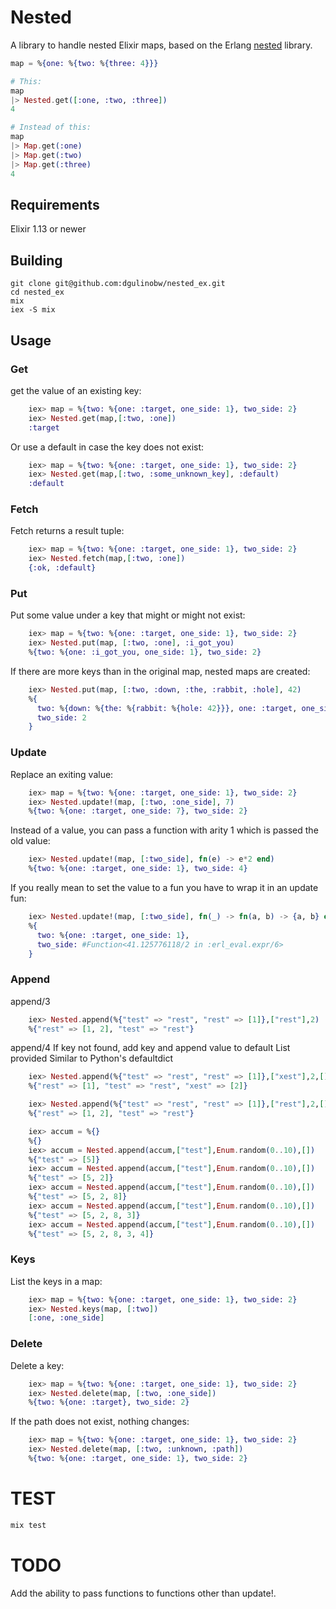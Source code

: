 # Nested

A library to handle nested Elixir maps, based on the Erlang [nested](https://github.com/odo/nested) library.

```elixir
map = %{one: %{two: %{three: 4}}}

# This:
map
|> Nested.get([:one, :two, :three])
4

# Instead of this:
map
|> Map.get(:one)
|> Map.get(:two)
|> Map.get(:three)
4
```

## Requirements
Elixir 1.13 or newer

## Building

```
git clone git@github.com:dgulinobw/nested_ex.git
cd nested_ex
mix
iex -S mix
```

## Usage

### Get

get the value of an existing key:
```elixir
    iex> map = %{two: %{one: :target, one_side: 1}, two_side: 2}
    iex> Nested.get(map,[:two, :one])
    :target
```

Or use a default in case the key does not exist:

```elixir
    iex> map = %{two: %{one: :target, one_side: 1}, two_side: 2}
    iex> Nested.get(map,[:two, :some_unknown_key], :default)
    :default
```

### Fetch

Fetch returns a result tuple:

```elixir
    iex> map = %{two: %{one: :target, one_side: 1}, two_side: 2}
    iex> Nested.fetch(map,[:two, :one])
    {:ok, :default}
```

### Put
Put some value under a key that might or might not exist:

```elixir
    iex> map = %{two: %{one: :target, one_side: 1}, two_side: 2}
    iex> Nested.put(map, [:two, :one], :i_got_you)
    %{two: %{one: :i_got_you, one_side: 1}, two_side: 2}
```

If there are more keys than in the original map, nested maps are created:

```elixir
    iex> Nested.put(map, [:two, :down, :the, :rabbit, :hole], 42)
    %{
      two: %{down: %{the: %{rabbit: %{hole: 42}}}, one: :target, one_side: 1},
      two_side: 2
    }
```

### Update

Replace an exiting value:

```elixir
    iex> map = %{two: %{one: :target, one_side: 1}, two_side: 2}
    iex> Nested.update!(map, [:two, :one_side], 7)
    %{two: %{one: :target, one_side: 7}, two_side: 2}
```

Instead of a value, you can pass a function with arity 1 which is passed the old value:

```elixir
    iex> Nested.update!(map, [:two_side], fn(e) -> e*2 end)
    %{two: %{one: :target, one_side: 1}, two_side: 4}
```

If you really mean to set the value to a fun you have to wrap it in an update fun:

```elixir
    iex> Nested.update!(map, [:two_side], fn(_) -> fn(a, b) -> {a, b} end end)
    %{
      two: %{one: :target, one_side: 1},
      two_side: #Function<41.125776118/2 in :erl_eval.expr/6>
    }
```

### Append

append/3
```elixir 
    iex> Nested.append(%{"test" => "rest", "rest" => [1]},["rest"],2)
    %{"rest" => [1, 2], "test" => "rest"}
```

append/4
If key not found, add key and append value to default List provided
  Similar to Python's defaultdict
```elixir
    iex> Nested.append(%{"test" => "rest", "rest" => [1]},["xest"],2,[])
    %{"rest" => [1], "test" => "rest", "xest" => [2]}

    iex> Nested.append(%{"test" => "rest", "rest" => [1]},["rest"],2,[])
    %{"rest" => [1, 2], "test" => "rest"}
```

```elixir
    iex> accum = %{}
    %{}
    iex> accum = Nested.append(accum,["test"],Enum.random(0..10),[])
    %{"test" => [5]}
    iex> accum = Nested.append(accum,["test"],Enum.random(0..10),[])
    %{"test" => [5, 2]}
    iex> accum = Nested.append(accum,["test"],Enum.random(0..10),[])
    %{"test" => [5, 2, 8]}
    iex> accum = Nested.append(accum,["test"],Enum.random(0..10),[])
    %{"test" => [5, 2, 8, 3]}
    iex> accum = Nested.append(accum,["test"],Enum.random(0..10),[])
    %{"test" => [5, 2, 8, 3, 4]}
```

### Keys
List the keys in a map:

```elixir
    iex> map = %{two: %{one: :target, one_side: 1}, two_side: 2}
    iex> Nested.keys(map, [:two])
    [:one, :one_side]
```

### Delete

Delete a key:

```elixir
    iex> map = %{two: %{one: :target, one_side: 1}, two_side: 2}
    iex> Nested.delete(map, [:two, :one_side])
    %{two: %{one: :target}, two_side: 2}
```

If the path does not exist, nothing changes:

```elixir
    iex> map = %{two: %{one: :target, one_side: 1}, two_side: 2}
    iex> Nested.delete(map, [:two, :unknown, :path])
    %{two: %{one: :target, one_side: 1}, two_side: 2}
```

# TEST
```elixir
mix test
```

# TODO

Add the ability to pass functions to functions other than update!.
